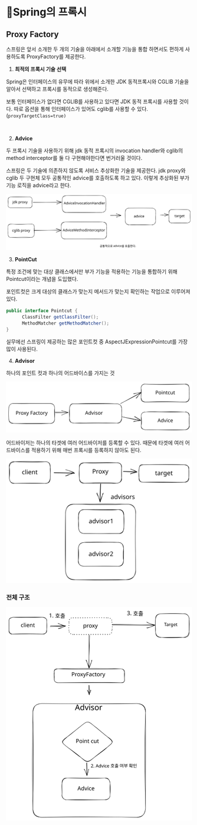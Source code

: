 # Spring의 프록시

## Proxy Factory&#x20;

스프링은 앞서 소개한 두 개의 기술을 아래에서 소개할 기능을 통합 하면서도 편하게 사용하도록 ProxyFactory를 제공한다.&#x20;



1. **최적의 프록시 기술 선택**

Spring은 인터페이스의 유무에 따라 위에서 소개한 JDK 동적프록시와 CGLIB 기술을 알아서 선택하고 프록시를 동적으로 생성해준다.&#x20;

보통 인터페이스가 없다면 CGLIB를 사용하고 있다면 JDK 동적 프록시를 사용할 것이다. 따로 옵션을 통해 인터페이스가 있어도 cglib를 사용할 수 있다. (`proxyTargetClass=true)`

<img src="../../../.gitbook/assets/file.excalidraw (4).svg" alt="" class="gitbook-drawing">

2. **Advice**

두 프록시 기술을 사용하기 위해 jdk 동적 프록시의 invocation handler와 cglib의 method interceptor를 둘 다 구현해야한다면 번거러울 것이다.&#x20;

스프링은 두 기술에 의존하지 않도록 서비스 추상화한 기술을 제공한다. jdk proxy와 cglib 두 구현체 모두 공통적인 advice를 호출하도록 하고 있다. 이렇게 추상화된 부가 기능 로직을 advice라고 한다.&#x20;

<img src="../../../.gitbook/assets/file.excalidraw (16).svg" alt="" class="gitbook-drawing">

3. **PointCut**

특정 조건에 맞는 대상 클래스에서만 부가 기능을 적용하는 기능을 통합하기 위해 Pointcut이라는 개념을 도입했다.&#x20;

포인트컷은 크게 대상의 클래스가 맞는지 메서드가 맞는지 확인하는 작업으로 이루어져있다.

```java
public interface Pointcut {
      ClassFilter getClassFilter();
      MethodMatcher getMethodMatcher();
}
```

실무에선 스프링이 제공하는 많은 포인트컷 중 AspectJExpressionPointcut를 가장 많이 사용된다.&#x20;



4. **Advisor**

하나의 포인트 컷과 하나의 어드바이스를 가지는 것

<img src="../../../.gitbook/assets/file.excalidraw (33).svg" alt="" class="gitbook-drawing">

어드바이저는 하나의 타겟에 여러 어드바이저를 등록할 수 있다. 때문에 타겟에 여러 어드바이스를 적용하기 위해 매번 프록시를 등록하지 않아도 된다.&#x20;

<img src="../../../.gitbook/assets/file.excalidraw (20).svg" alt="" class="gitbook-drawing">





### 전체 구조

<img src="../../../.gitbook/assets/file.excalidraw (1).svg" alt="" class="gitbook-drawing">



